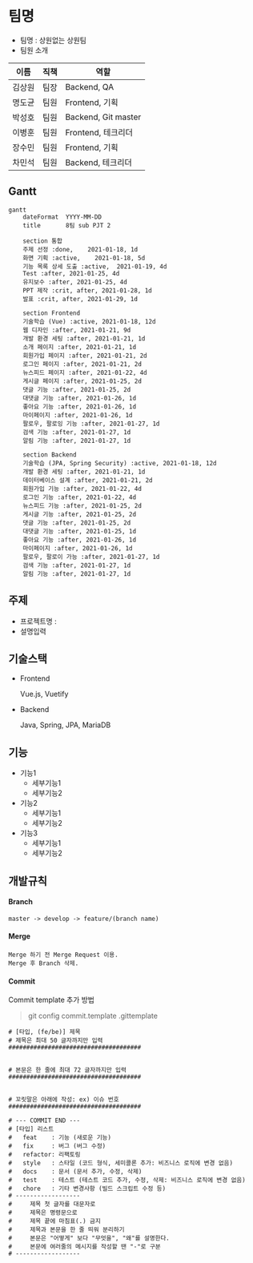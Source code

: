 # 팀명
- 팀명 : 상원없는 상원팀
- 팀원 소개

| 이름 | 직책 | 역할
| --- | --- | --- |
| 김상원 | 팀장 | Backend, QA |
| 명도균 | 팀원 | Frontend, 기획 |
| 박성호 | 팀원 | Backend, Git master |
| 이병훈 | 팀원 | Frontend, 테크리더 |
| 장수민 | 팀원 | Frontend, 기획 |
| 차민석 | 팀원 | Backend, 테크리더 |

## Gantt

```mermaid
gantt
    dateFormat  YYYY-MM-DD
    title       8팀 sub PJT 2

    section 통합
    주제 선정 :done,    2021-01-18, 1d
    화면 기획 :active,    2021-01-18, 5d
    기능 목록 상세 도출 :active,  2021-01-19, 4d
    Test :after, 2021-01-25, 4d
    유지보수 :after, 2021-01-25, 4d
    PPT 제작 :crit, after, 2021-01-28, 1d
    발표 :crit, after, 2021-01-29, 1d
    
    section Frontend
    기술학습 (Vue) :active, 2021-01-18, 12d
    웹 디자인 :after, 2021-01-21, 9d
    개발 환경 세팅 :after, 2021-01-21, 1d
    소개 페이지 :after, 2021-01-21, 1d
    회원가입 페이지 :after, 2021-01-21, 2d
    로그인 페이지 :after, 2021-01-21, 2d
    뉴스피드 페이지 :after, 2021-01-22, 4d
    게시글 페이지 :after, 2021-01-25, 2d
    댓글 기능 :after, 2021-01-25, 2d
    대댓글 기능 :after, 2021-01-26, 1d
    좋아요 기능 :after, 2021-01-26, 1d
    마이페이지 :after, 2021-01-26, 1d
    팔로우, 팔로잉 기능 :after, 2021-01-27, 1d
    검색 기능 :after, 2021-01-27, 1d
    알림 기능 :after, 2021-01-27, 1d

    section Backend
    기술학습 (JPA, Spring Security) :active, 2021-01-18, 12d
    개발 환경 세팅 :after, 2021-01-21, 1d
    데이터베이스 설계 :after, 2021-01-21, 2d
    회원가입 기능 :after, 2021-01-22, 4d
    로그인 기능 :after, 2021-01-22, 4d
    뉴스피드 기능 :after, 2021-01-25, 2d
    게시글 기능 :after, 2021-01-25, 2d
    댓글 기능 :after, 2021-01-25, 2d
    대댓글 기능 :after, 2021-01-25, 1d
    좋아요 기능 :after, 2021-01-26, 1d
    마이페이지 :after, 2021-01-26, 1d
    팔로우, 팔로이 가능 :after, 2021-01-27, 1d
    검색 기능 :after, 2021-01-27, 1d
    알림 기능 :after, 2021-01-27, 1d
```

## 주제
- 프로젝트명 :
- 설명입력

## 기술스택
- Frontend

  Vue.js, Vuetify

- Backend

  Java, Spring, JPA, MariaDB

## 기능
- 기능1
    - 세부기능1
    - 세부기능2
- 기능2
    - 세부기능1
    - 세부기능2
- 기능3
    - 세부기능1
    - 세부기능2

## 개발규칙

#### Branch
```
master -> develop -> feature/(branch name)
```

#### Merge
```
Merge 하기 전 Merge Request 이용.
Merge 후 Branch 삭제.
```

#### Commit

Commit template 추가 방법

> git config commit.template .gittemplate

```
# [타입, (fe/be)] 제목
# 제목은 최대 50 글자까지만 입력
#####################################


# 본문은 한 줄에 최대 72 글자까지만 입력
#####################################


# 꼬릿말은 아래에 작성: ex) 이슈 번호
#####################################

# --- COMMIT END ---
# [타입] 리스트
#   feat    : 기능 (새로운 기능)
#   fix     : 버그 (버그 수정)
#   refactor: 리팩토링
#   style   : 스타일 (코드 형식, 세미콜론 추가: 비즈니스 로직에 변경 없음)
#   docs    : 문서 (문서 추가, 수정, 삭제)
#   test    : 테스트 (테스트 코드 추가, 수정, 삭제: 비즈니스 로직에 변경 없음)
#   chore   : 기타 변경사항 (빌드 스크립트 수정 등)
# ------------------
#     제목 첫 글자를 대문자로
#     제목은 명령문으로
#     제목 끝에 마침표(.) 금지
#     제목과 본문을 한 줄 띄워 분리하기
#     본문은 "어떻게" 보다 "무엇을", "왜"를 설명한다.
#     본문에 여러줄의 메시지를 작성할 땐 "-"로 구분
# ------------------
```

